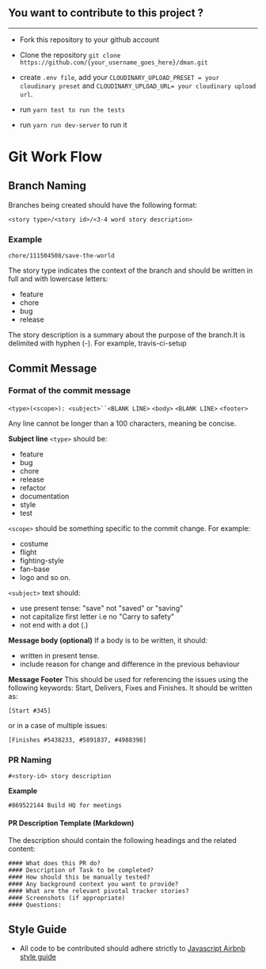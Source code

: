 ## You want to contribute to this project ?
____

* Fork this repository to your github account 

* Clone the repository 
`git clone https://github.com/{your_username_goes_here}/dman.git`
*   create ```.env file```,  add your ```CLOUDINARY_UPLOAD_PRESET = your cloudinary preset``` and ```CLOUDINARY_UPLOAD_URL= your cloudinary upload url```.
* run ```yarn test to run the tests```
* run ```yarn run dev-server``` to run it


# Git Work Flow
## Branch Naming

Branches being created should have the following format:

`<story type>/<story id>/<3-4 word story description>`

### Example

`chore/111504508/save-the-world`

The story type indicates the context of the branch and should be written in full and with lowercase letters:

* feature
* chore
* bug
* release

The story description is a summary about the purpose of the branch.It is delimited with hyphen (-). For example, travis-ci-setup

## Commit Message
### Format of the commit message

`<type>(<scope>): <subject>``<BLANK LINE>`
`<body>`
`<BLANK LINE>`
`<footer>`

Any line cannot be longer than a 100 characters, meaning be concise.

**Subject line**
`<type>` should be:

* feature
* bug
* chore
* release
* refactor
* documentation
* style
* test

`<scope>` should be something specific to the commit change. For example:
* costume
* flight
* fighting-style
* fan-base
* logo and so on.

`<subject>` text should:
* use present tense: "save" not "saved" or "saving"
* not capitalize first letter i.e no "Carry to safety"
* not end with a dot (.)

**Message body (optional)** If a body is to be written, it should:
* written in present tense.
* include reason for change and difference in the previous behaviour

**Message Footer** This should be used for referencing the issues using the following keywords: Start, Delivers, Fixes and Finishes. It should be written as:

`[Start #345]`

or in a case of multiple issues:

`[Finishes #5438233, #5891837, #4988398]`

### PR Naming

`#<story-id> story description`

**Example**

`#869522144 Build HQ for meetings`

#### PR Description Template (Markdown)

The description should contain the following headings and the related content:

    #### What does this PR do?
    #### Description of Task to be completed?
    #### How should this be manually tested?
    #### Any background context you want to provide?
    #### What are the relevant pivotal tracker stories?
    #### Screenshots (if appropriate)
    #### Questions:

## Style Guide
- All code to be contributed should adhere strictly to [Javascript Airbnb style guide](https://github.com/airbnb/javascript)